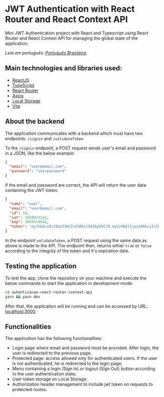# JWT Authentication with React Router and React Context API

Mini JWT Authentication project with React and Typescript using React Router and React Context API for managing the global state of the application.

_Leia em português: [Português Brasileiro](README.md)._

## Main technologies and libraries used:

- [ReactJS](https://reactjs.org/)
- [TypeScript](https://www.typescriptlang.org/)
- [React Router](https://reactrouter.com/)
- [Axios](https://axios-http.com/docs/intro)
- [Local Storage](https://developer.mozilla.org/en-US/docs/Web/API/Window/localStorage)
- [Vite](https://vitejs.dev/)

## About the backend

The application communicates with a backend which must have two endpoints: `/signin` and `/validateToken`

To the `/signin` endpoint, a POST request sends user's email and password in a JSON, like the below example:

```json
{
  "email": "user@email.com",
  "password": "userpassword"
}
```

If the email and password are correct, the API will return the user data containing the JWT token:

```json
{
  "name": "user",
  "email": "user@email.com",
  "id": 10,
  "iat": 1650033142,
  "exp": 1650119542,
  "token": "eyJhbGciOiJIUzI1NiIsInR5cCI6IkpXVCJ9.eyJuYW1lIjoidXNlciIsImVtYWlsIjoidXNlckBlbWFpbC5jb20iLCJpZCI6MTAsImlhdCI6MTY1MDAzMzE0MiwiZXhwIjoxNjUwMTE5NTQyfQ.xkJDeh27qKlAnGxWhOtijSr8iRVnRVVs0Ko__Rh59pU"
}
```

In the endpoint `validateToken`, a POST request using the same data as above is made to the API. The endpoint then, returns either `true` or `false` according to the integrity of the token and it's expiration date.

## Testing the application

To test the app, clone the repository on your machine and execute the below commands to start the application in development mode:

```bash
cd autenticacao-react-router-context-api
yarn && yarn dev
```

After that, the application will be running and can be accessed by URL: [localhost:3000](http://localhost:3000).

## Functionalities

The application has the following functionalities:

- Login page where email and password must be provided. After login, the user is redirected to the previous page;
- Protected page: access allowed only for authenticated users. If the user is not authenticated, he is redirected to the login page;
- Menu containing a login (Sign In) or logout (Sign Out) button according to the user authentication state;
- User token storage on Local Storage;
- Authorization header management to include jwt token on requests to protected routes.